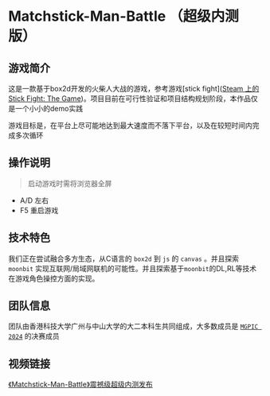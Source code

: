 # Matchstick-Man-Battle （超级内测版）

## 游戏简介

这是一款基于box2d开发的火柴人大战的游戏，参考游戏[stick fight]([Steam 上的 Stick Fight: The Game](https://store.steampowered.com/app/674940/Stick_Fight_The_Game/))。项目目前在可行性验证和项目结构规划阶段，本作品仅是一个小小的demo实践

游戏目标是，在平台上尽可能地达到最大速度而不落下平台，以及在较短时间内完成多次循环

## 操作说明

> 启动游戏时需将浏览器全屏

+ A/D 左右
+ F5 重启游戏

## 技术特色

我们正在尝试融合多方生态，从C语言的 `box2d` 到 `js` 的 `canvas` 。并且探索 `moonbit` 实现互联网/局域网联机的可能性。并且探索基于`moonbit`的DL,RL等技术在游戏角色操控方面的实现。

## 团队信息

团队由香港科技大学广州与中山大学的大二本科生共同组成，大多数成员是 [`MGPIC 2024`]([飞机大战](https://moonbitlang.github.io/MoonBit-Code-JAM-2024/天地一！屋！大爱盟/index.html)) 的决赛成员

## 视频链接

[《Matchstick-Man-Battle》震撼级超级内测发布](https://www.bilibili.com/video/BV14aJ9zfEgb/?vd_source=7c5af907927ab5070c4787c2f1712d49)
